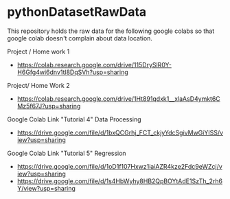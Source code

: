 # pythonDatasetRawData
This repository holds the raw data for the following google colabs so that google  colab doesn't complain about data location.

Project / Home work 1
* https://colab.research.google.com/drive/115DrySlR0Y-H6Gfg4wi6dnv1tl8DqSVh?usp=sharing

Project/ Home Work 2
* https://colab.research.google.com/drive/1Ht891qdxk1__xlaAsD4ymkt6CMz5f67J?usp=sharing

Google Colab Link "Tutorial 4" Data Processing 
  * https://drive.google.com/file/d/1bxQCGrhj_FCT_ckjyYdcSgivMwGiYISS/view?usp=sharing

Google Colab Link "Tutorial 5" Regression <br>
  * https://drive.google.com/file/d/1oD1f107Hxwz1iaiAZR4kze2Fdc9eWZcj/view?usp=sharing
  * https://drive.google.com/file/d/1s4HbWyhy8HB2QpBOYtAdE1SzTh_2rh6Y/view?usp=sharing
  
